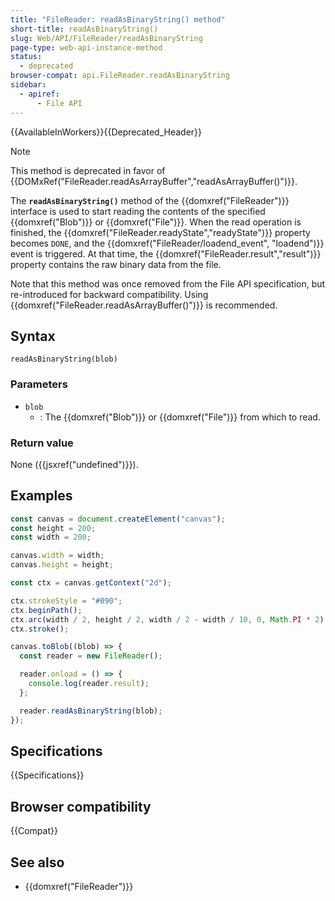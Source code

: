 ```yaml
---
title: "FileReader: readAsBinaryString() method"
short-title: readAsBinaryString()
slug: Web/API/FileReader/readAsBinaryString
page-type: web-api-instance-method
status:
  - deprecated
browser-compat: api.FileReader.readAsBinaryString
sidebar:
  - apiref:
      - File API
---
```


{{AvailableInWorkers}}{{Deprecated_Header}}

> [!NOTE]
> This method is deprecated in favor of {{DOMxRef("FileReader.readAsArrayBuffer","readAsArrayBuffer()")}}.

The **`readAsBinaryString()`** method of the {{domxref("FileReader")}} interface is used to start reading the contents of the
specified {{domxref("Blob")}} or {{domxref("File")}}. When the read operation is
finished, the {{domxref("FileReader.readyState","readyState")}} property becomes
`DONE`, and the {{domxref("FileReader/loadend_event", "loadend")}} event is triggered. At that time, the
{{domxref("FileReader.result","result")}} property contains the raw binary data from
the file.

Note that this method was once removed from the File API specification, but
re-introduced for backward compatibility.
Using {{domxref("FileReader.readAsArrayBuffer()")}} is recommended.

## Syntax

```js-nolint
readAsBinaryString(blob)
```

### Parameters

- `blob`
  - : The {{domxref("Blob")}} or {{domxref("File")}} from which to read.

### Return value

None ({{jsxref("undefined")}}).

## Examples

```js
const canvas = document.createElement("canvas");
const height = 200;
const width = 200;

canvas.width = width;
canvas.height = height;

const ctx = canvas.getContext("2d");

ctx.strokeStyle = "#090";
ctx.beginPath();
ctx.arc(width / 2, height / 2, width / 2 - width / 10, 0, Math.PI * 2);
ctx.stroke();

canvas.toBlob((blob) => {
  const reader = new FileReader();

  reader.onload = () => {
    console.log(reader.result);
  };

  reader.readAsBinaryString(blob);
});
```

## Specifications

{{Specifications}}

## Browser compatibility

{{Compat}}

## See also

- {{domxref("FileReader")}}
